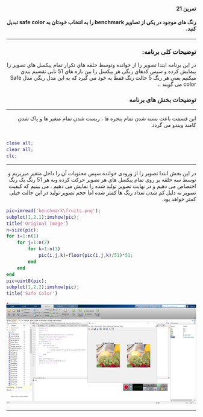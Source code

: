 <div dir="rtl">
 
#### تمرین 21
#### رنگ های موجود در یکی از تصاویر benchmark را به انتخاب خودتان به safe color تبدیل کنید. <br />
***
### توضیحات کلی برنامه:
در اين برنامه ابتدا تصوير را از خوانده وتوسط حلقه هاي تكرار تمام پيكسل هاي تصوير را پيمايش كرده و سپس كدهاي رنگي هر پيكسل را بين بازه هاي 51 تايي تقسيم بندي ميكنيم يعني هر رنگ 5 حالت رنگ فقط به خود مي گيرد كه به اين مدل رنگي مدل Safe color می گویند  ..
 
### توضیحات بخش های برنامه
***

 این قسمت باعث بسته شدن تمام پنجره ها ، ریست شدن تمام متغیر ها و پاک شدن کامند ویندو می گردد <br />
</div>

``` matlab

close all;         
clear all;         
clc;    

```
***
<div dir="rtl">

در این بخش ابتدا تصویر را از ورودی خوانده سپس محتویات آن را داخل متغیر میریزیم و توسط سه حلقه بر روی تمام پیکسل های هر تصویر حرکت کرده وبه هر 51 رنگ یک رنگ 
اختصاص می دهیم و در نهایت تصویر تولید شده را نمایش می دهیم . می بینیم که کیفیت تصویر به دلیل کم شدن تعداد رنگ ها کمتر شده اما حجم تصویر تولید در این حالت خیلی کمتر خواهد بود.

</div>

``` matlab
pic=imread('benchmark\fruits.png');
subplot(1,2,1);imshow(pic);
title('Original Image')
n=size(pic);
for i=1:n(1)
    for j=1:n(2)
        for k=1:n(3)
            pic(i,j,k)=floor(pic(i,j,k)/51)*51;
        end
    end
end 
pic=uint8(pic);
subplot(1,2,2);imshow(pic);
title('Safe Color')
```
![alt text](https://github.com/semnan-university-ai/image-processing-class/blob/433ec483bb7e12c7994f2687a380fa21725e53e9/excersiecs/alirezachaji/21/Exce21.png)
***

